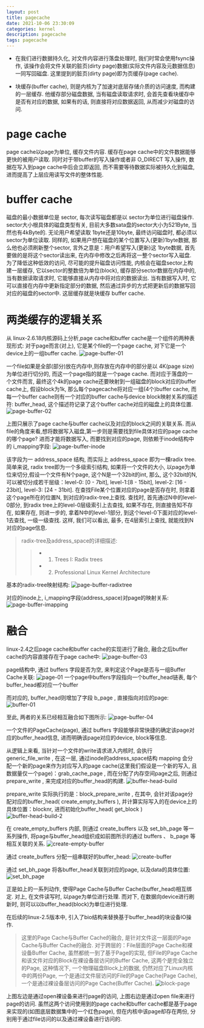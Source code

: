 ```yaml
---
layout: post
title: pagecache
date: 2021-10-06 23:30:09
categories: kernel
description: pagecache
tags: pagecache
---
```



- 在我们进行数据持久化, 对文件内容进行落盘处理时, 我们时常会使用fsync操作, 该操作会将文件关联的脏页(dirty page)数据(实际文件内容及元数据信息)一同写回磁盘. 这里提到的脏页(dirty page)即为页缓存(page cache). 

- 块缓存(buffer cache), 则是内核为了加速对底层存储介质的访问速度, 而构建的一层缓存. 他缓存部分磁盘数据, 当有磁盘读取请求时, 会首先查看块缓存中是否有对应的数据, 如果有的话, 则直接将对应数据返回, 从而减少对磁盘的访问. 

# page cache
page cache以page为单位, 缓存文件内容. 缓存在page cache中的文件数据能够更快的被用户读取. 同时对于带buffer的写入操作或者非 O_DIRECT 写入操作, 数据在写入到page cache中后会立即返回, 而不需要等待数据实际被持久化到磁盘, 进而提高了上层应用读写文件的整体性能. 

# buffer cache
磁盘的最小数据单位是 sector, 每次读写磁盘都是以 sector为单位进行磁盘操作.  sector大小根具体的磁盘类型有关, 目前大多数sata盘的sector大小为521Byte, 当然也有4kByte的.  无论用户希望读取 1byte还是10byte, 最终访问磁盘时, 都必须以sector为单位读取. 同样的, 如果用户想在磁盘的某个位置写入(更新)1byte数据, 那么他也必须刷新整个sector, 言外之意是：用户希望写入(更新)这 1byte数据, 首先要做的是将这个sector读出来, 在内存中修改之后再将这一整个sector写入磁盘.  为了降低这种低效的访问, 尽可能的提升磁盘访问性能, 内核会在磁盘sector上构建一层缓存, 它以sector的整数倍为单位(block), 缓存部分sector数据在内存中的, 当有数据读取请求时, 它能够直接从内存中将对应的数据读出.  当有数据写入时, 它可以直接在内存中更新指定部分的数据, 然后通过异步的方式把更新后的数据写回对应的磁盘的sector中.  这层缓存就是块缓存 buffer cache. 

# 两类缓存的逻辑关系

从 linux-2.6.18内核源码上分析,page cache和buffer cache是一个组件的两种表现形式: 对于page而言(对上), 它是某个file的一个page cache, 对下它是一个device上的一组buffer cache.
![page-buffer-01](https://mu-qer.github.io/assets/img/kernel/2021-10-06-page-buffer-01.JPG)

一个file如果是全部(部分)放在内存中,则存放在内存中的部分是以 4K(page size)为单位进行切分的, 而这一个page指的就是一个page cache. 而对应于落盘的一个文件而言, 最终这个4k的page cache还要映射到一组磁盘的block对应的buffer cache上, 假设block为1k, 那么每个pagecache将对应一组(4个)buffer cache, 而每一个buffer cache则有一个对应的buffer cache与device block映射关系的描述符: buffer_head, 这个描述符记录了这个buffer cache对应的磁盘上的具体位置.
![page-buffer-02](https://mu-qer.github.io/assets/img/kernel/2021-10-06-page-buffer-02.JPG)

上图只展示了page cache与buffer cache以及对应的block之间的关联关系.  而从file的角度来看,想将数据写入磁盘,第一步则是需要找到file具体对应的page cache的哪个page? 进而才能将数据写入, 而要找到对应的page, 则依赖于inode结构中的 i_mapping字段:
![page-buffer-inode](https://mu-qer.github.io/assets/img/kernel/2021-10-06-page-buffer-inode.JPG)

该字段为一 address_space 结构, 而实际上 address_space 即为一棵radix tree. 简单来说, radix tree即为一个多级索引结构, 如果将一个文件的大小, 以page为单位来切分,假设一个文件有N个page, 这个N是一个32bit的int, 那么, 这个32bit的N, 可以被切分成若干层级：level-0: [0 - 7bit], level-1:[8 - 15bit], level-2: [16 - 23bit], level-3: [24 - 31bit]. 
在查找File某个位置对应的page是否存在时, 则拿着这个page所在的位置N, 到对应的radix-tree上查找. 查找时, 首先通过N中的level-0部分, 到radix tree上的level-0层级索引上去查找, 如果不存在, 则直接告知不存在, 如果存在, 则进一步的, 拿着N中的level-1部分, 到这个level-0下面对应的level-1去查找, 一级一级查找. 这样, 我们可以看出, 最多, 在4层索引上查找, 就能找到N对应的page信息. 

> radix-tree及address_space的详细描述:
>> - 1. Trees I: Radix trees
>> - 2. Professional Linux Kernel Architecture

基本的radix-tree映射结构:
![page-buffer-radixtree](https://mu-qer.github.io/assets/img/kernel/2021-10-06-page-buffer-radixtree.JPG)

对应的inode上, i_mapping字段(address_space)对page的映射关系:
![page-buffer-imapping](https://mu-qer.github.io/assets/img/kernel/2021-10-06-page-buffer-imapping.JPG)

# 融合

linux-2.4之后page cache和buffer cache的实现进行了融合, 融合之后buffer cache的内容直接存在于page cache中:
![page-buffer-03](https://mu-qer.github.io/assets/img/kernel/2021-10-06-page-buffer-03.JPG)

page结构中, 通过 buffers 字段是否为空, 来判定这个Page是否与一组Buffer Cache关联:
![page-01](https://mu-qer.github.io/assets/img/kernel/2021-10-06-page-01.JPG)
一个page中buffers字段指向一个buffer_head链表, 每个buffer_head都对应一个buffer

而对应的,  buffer_head则增加了字段 b_page , 直接指向对应的page:
![buffer-01](https://mu-qer.github.io/assets/img/kernel/2021-10-06-buffer-01.JPG)

至此, 两者的关系已经相互融合如下图所示:
![page-buffer-04](https://mu-qer.github.io/assets/img/kernel/2021-10-06-page-buffer-04.JPG)

一个文件的PageCache(page), 通过 buffers 字段能够非常快捷的确定该page对应的buffer_head信息, 进而明确该page对应的device, block等信息. 

从逻辑上来看, 当针对一个文件的write请求进入内核时, 会执行 generic_file_write , 在这一层, 通过inode的address_space结构 mapping 会分配一个新的page来作为对应写入的page cache(这里我们假设是一个新的写入, 且数据量仅一个page)：grab_cache_page , 而在分配了内存空间page之后, 则通过 prepare_write , 来完成对应的buffer_head的构建. 
![buffer-head-build](https://mu-qer.github.io/assets/img/kernel/2021-10-06-buffer-head-build.JPG)

prepare_write 实际执行的是：block_prepare_write , 在其中, 会针对该page分配对应的buffer_head( create_empty_buffers ), 并计算实际写入的在device上的具体位置：blocknr, 进而初始化buffer_head( get_block )
![buffer-head-build-2](https://mu-qer.github.io/assets/img/kernel/2021-10-06-buffer-head-build-2.JPG)

在 create_empty_buffers 内部, 则通过 create_buffers 以及 set_bh_page 等一系列操作, 将page与buffer_head组织成如前图所示的通过 buffers 、 b_page 等相互关联的关系. 
![create-empty-buffer](https://mu-qer.github.io/assets/img/kernel/2021-10-06-create-empty-buffer.JPG)

通过 create_buffers 分配一组串联好的buffer_head:
![create-buffer](https://mu-qer.github.io/assets/img/kernel/2021-10-06-create-buffer.JPG)

通过 set_bh_page 将各buffer_head关联到对应的page, 以及data的具体位置:
![set_bh_page](https://mu-qer.github.io/assets/img/kernel/2021-10-06-set_bh_page.JPG)

正是如上的一系列动作, 使得Page Cache与Buffer Cache(buffer_head)相互绑定. 对上, 在文件读写时, 以page为单位进行处理. 而对下, 在数据向device进行刷新时, 则可以以buffer_head(block)为单位进行处理. 

在后续的linux-2.5版本中, 引入了bio结构来替换基于buffer_head的块设备IO操作. 

> 这里的Page Cache与Buffer Cache的融合, 是针对文件这一层面的Page Cache与Buffer Cache的融合. 对于跨层的：File层面的Page Cache和裸设备Buffer Cache, 虽然都统一到了基于Page的实现, 但File的Page Cache和该文件对应的Block在裸设备层访问的Buffer Cache, 这两个是完全独立的Page, 这种情况下, 一个物理磁盘Block上的数据, 仍然对应了Linux内核中的两份Page, 一个是通过文件层访问的File的Page Cache(Page Cache), 一个是通过裸设备层访问的Page Cache(Buffer Cache). 
![block-page](https://mu-qer.github.io/assets/img/kernel/2021-10-06-block_page.JPG)

上图左边是通过open裸设备来进行page的访问, 上图右边是通过open file来进行page的访问. 虽然这两个访问使用到的page cache和buffer cache都是基于page来实现的(如图底层数据集中的一个红色page), 但在内核中该page却存在两份, 分别用于通过file访问的以及通过裸设备进行访问的.

